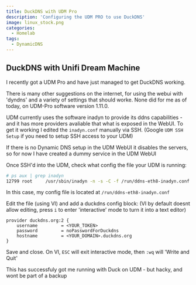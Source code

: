```yaml
---
title: DuckDNS with UDM Pro
description: 'Configuring the UDM PRO to use DuckDNS'
image: linux_stock.png
categories:
  - Homelab
tags:
  - DynamicDNS
---
```


## DuckDNS with Unifi Dream Machine

I recently got a UDM Pro and have just managed to get DuckDNS working.

There is many other suggestions on the internet, for using the webui with 'dyndns' and a variety of settings that should worke.
None did for me as of today, on UDM-Pro software version 1.11.0.

UDM currently uses the software inadyn to provide its ddns capabilities - and it has more providers avaliable that what is exposed in the WebUI.
To get it working I edited the `inadyn.conf` manually via SSH.
(Google `UDM SSH Setup` if you need to setup SSH access to your UDM)

If there is no Dynamic DNS setup in the UDM WebUI it disables the servers, so for now I have created a dummy service in the UDM WebUI

Once SSH'd into the UDM, check what config the file your UDM is running:

```bash
# ps aux | grep inadyn
12799 root     /usr/sbin/inadyn -n -s -C -f /run/ddns-eth8-inadyn.conf
```

In this case, my config file is located at `/run/ddns-eth8-inadyn.conf`

Edit the file (using VI) and add a duckdns config block:
(VI by default doesnt allow editing, press `i` to enter 'interactive' mode to turn it into a text editor)

```text
provider duckdns.org:2 {
    username         = <YOUR_TOKEN>
    password         = noPasswordForDuckdns
    hostname         = <YOUR_DOMAIN>.duckdns.org
}
```

Save and close. On VI, `ESC` will exit interactive mode, then `:wq` will 'Write and Quit'

This has successfuly got me running with Duck on UDM - but hacky, and wont be part of a backup
